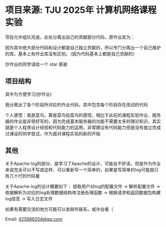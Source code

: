 # 项目来源: TJU 2025年 计算机网络课程实验

项目允许组队完成，此处分离出自己的贡献部分代码，原作业库为：

因为其中绝大部分代码和设计都是自己独立贡献的，所以专门分离出一个自己维护的库。基本上和作业库没有区别。（因为代码基本上都是自己贡献的）

抄作业的同学请给一个 star 感谢

## 项目结构

其中为方便学习(抄作业)

我分离出了各个阶段所对应的作业代码，其中包含每个阶段存在改动的代码

个人感悟：我是菜鸟，算是菜鸟给菜鸟的感悟，相比于此前的课程实验作业，服务器的作业是非常好写的，因为完成基本服务器的功能不需要太多的理论知识，其实就是个人程序设计经验和代码能力的运用，非常建议有代码能力但是没有独立完成过课设的同学尝试，作为面对课程实验的新的开始

## 其他

关于Apache log的部分，是学习了Apache的设计，可能会不好读，但是作为作业来说完全可以不写成这样，可以重新写一个简单的，如果是写简单的log可能就只有几十行的代码量

关于Apache log的设计概要如下：
提取用户对log的配置文件 -> 解析配置文件 -> 依据解析为对应的log处理数据结构体注册处理函数 -> 根据请求和返回数据包构建log信息 -> 写入日志文件

如果有需要交流的地方可能可以发邮件联系，或许会看（

Email: 425886204@qq.com

